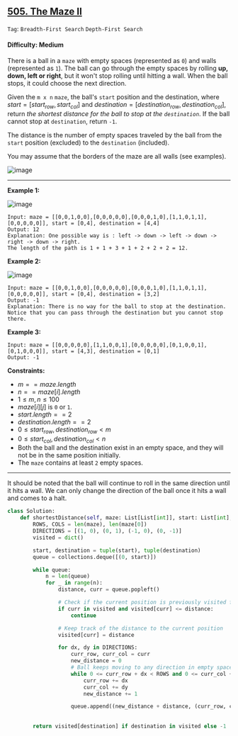 ## [505. The Maze II](https://leetcode.com/problems/the-maze-ii)

```Tag```: ```Breadth-First Search``` ```Depth-First Search```

#### Difficulty: Medium

There is a ball in a ```maze``` with empty spaces (represented as ```0```) and walls (represented as ```1```). The ball can go through the empty spaces by rolling __up, down, left or right__, but it won't stop rolling until hitting a wall. When the ball stops, it could choose the next direction.

Given the ```m x n``` ```maze```, the ball's ```start``` position and the destination, where $start = [start_{row}, start_{col}]$ and $destination = [destination_{row}, destination_{col}]$, return _the shortest distance for the ball to stop at the ```destination```_. If the ball cannot stop at ```destination```, return ```-1```.

The distance is the number of empty spaces traveled by the ball from the ```start``` position (excluded) to the ```destination``` (included).

You may assume that the borders of the maze are all walls (see examples).

![image](https://github.com/quananhle/Python/assets/35042430/80c348a5-af4e-4517-b032-323ad1c8374d)

---

__Example 1:__

![image](https://assets.leetcode.com/uploads/2021/03/31/maze1-1-grid.jpg)
```
Input: maze = [[0,0,1,0,0],[0,0,0,0,0],[0,0,0,1,0],[1,1,0,1,1],[0,0,0,0,0]], start = [0,4], destination = [4,4]
Output: 12
Explanation: One possible way is : left -> down -> left -> down -> right -> down -> right.
The length of the path is 1 + 1 + 3 + 1 + 2 + 2 + 2 = 12.
```

__Example 2:__

![image](https://assets.leetcode.com/uploads/2021/03/31/maze1-2-grid.jpg)
```
Input: maze = [[0,0,1,0,0],[0,0,0,0,0],[0,0,0,1,0],[1,1,0,1,1],[0,0,0,0,0]], start = [0,4], destination = [3,2]
Output: -1
Explanation: There is no way for the ball to stop at the destination. Notice that you can pass through the destination but you cannot stop there.
```

__Example 3:__
```
Input: maze = [[0,0,0,0,0],[1,1,0,0,1],[0,0,0,0,0],[0,1,0,0,1],[0,1,0,0,0]], start = [4,3], destination = [0,1]
Output: -1
```

__Constraints:__

- $m == maze.length$
- $n == maze[i].length$
- $1 \le m, n \le 100$
- $maze[i][j]$ is ```0``` or ```1```.
- $start.length == 2$
- $destination.length == 2$
- $0 \le start_{row}, destination_{row} \lt m$
- $0 \le start_{col}, destination_{col} \lt n$
- Both the ball and the destination exist in an empty space, and they will not be in the same position initially.
- The ```maze``` contains at least ```2``` empty spaces.

---

It should be noted that the ball will continue to roll in the same direction until it hits a wall. We can only change the direction of the ball once it hits a wall and comes to a halt.

```Python
class Solution:
    def shortestDistance(self, maze: List[List[int]], start: List[int], destination: List[int]) -> int:
        ROWS, COLS = len(maze), len(maze[0])
        DIRECTIONS = [(1, 0), (0, 1), (-1, 0), (0, -1)]
        visited = dict()

        start, destination = tuple(start), tuple(destination)
        queue = collections.deque([(0, start)])

        while queue:
            n = len(queue)
            for _ in range(n):
                distance, curr = queue.popleft()

                # Check if the current position is previously visited from a shorter distance, no further search needed from this point
                if curr in visited and visited[curr] <= distance:
                    continue

                # Keep track of the distance to the current position
                visited[curr] = distance

                for dx, dy in DIRECTIONS:
                    curr_row, curr_col = curr
                    new_distance = 0
                    # Ball keeps moving to any direction in empty spaces
                    while 0 <= curr_row + dx < ROWS and 0 <= curr_col + dy < COLS and maze[curr_row + dx][curr_col + dy] == 0:
                        curr_row += dx
                        curr_col += dy
                        new_distance += 1

                    queue.append((new_distance + distance, (curr_row, curr_col)))
                    
        
        return visited[destination] if destination in visited else -1
```

